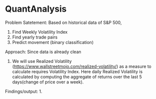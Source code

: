 # QuantAnalysis

Problem Satetement:
Based on historical data of S&P 500,
1. Find Weekly Volatility Index
2. Find yearly trade pairs
3. Predict movement (binary classification)

Approach:
Since data is already clean
1. We will use Realized Volatility (https://www.wallstreetmojo.com/realized-volatility/) as a measure to calculate requires Volatility Index. Here daily Realized Volatility is calculated by computing the aggregate of returns over the last 5 days(change of price over a week).

Findings/output:
1. 
